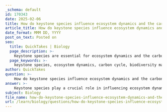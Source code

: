 ```yaml
---
_schema: default
id: 170343
date: 2025-02-06
title: How do keystone species influence ecosystem dynamics and the carbon cycle?
article_title: How do keystone species influence ecosystem dynamics and the carbon cycle?
date_format: MMM DD, YYYY
post_on_text: Posted on
seo:
  title: QuickTakes | Biology
  page_description: >-
    Keystone species are essential for ecosystem dynamics and the carbon cycle. They maintain biodiversity, influence nutrient cycling, and enhance carbon sequestration, playing a critical role in regulating carbon levels and promoting resilience in ecosystems.
  page_keywords: >-
    keystone species, ecosystem dynamics, carbon cycle, biodiversity maintenance, food web interactions, nutrient cycling, carbon sequestration, carbon storage capacity, habitat provision, ecosystem health, climate change
author: QuickTakes
question: >-
    How do keystone species influence ecosystem dynamics and the carbon cycle?
answer: >-
    Keystone species play a crucial role in influencing ecosystem dynamics and the carbon cycle due to their disproportionately large impact on their environment relative to their abundance. Their presence or absence can significantly alter the structure, health, and functioning of ecosystems.\n\n### Influence on Ecosystem Dynamics\n\n1. **Biodiversity Maintenance**: Keystone species help maintain biodiversity within ecosystems. For example, predators like sea otters control the population of sea urchins, which, if left unchecked, can overgraze kelp forests. By maintaining the balance of species, keystone species ensure that various organisms can thrive, which is essential for a healthy ecosystem.\n\n2. **Food Web Interactions**: Keystone species often play critical roles in food webs. Their interactions with other species can affect the availability of resources, influencing which species can survive and reproduce. This dynamic can lead to a more stable ecosystem, as diverse interactions contribute to resilience against environmental changes.\n\n3. **Nutrient Cycling**: Keystone species can influence nutrient cycling within ecosystems. For instance, certain tree species can enhance soil quality and nutrient availability, benefiting a wide range of organisms. This process is vital for sustaining ecosystem health and productivity.\n\n### Influence on the Carbon Cycle\n\n1. **Carbon Sequestration**: Keystone species can enhance the ability of ecosystems to sequester carbon. Healthy forests, which may be supported by keystone tree species, absorb significant amounts of carbon dioxide through photosynthesis. This process is critical for regulating atmospheric carbon levels and mitigating climate change.\n\n2. **Carbon Storage Capacity**: The loss of a keystone species can lead to a decline in ecosystem health, reduced biodiversity, and decreased carbon storage capacity. For example, if a keystone species that supports a forest ecosystem is removed, the forest may become less resilient, leading to increased carbon emissions and a negative impact on the carbon cycle.\n\n3. **Habitat Provision**: Keystone species often provide essential habitats for other organisms, which can further enhance carbon storage. For instance, diverse tree species in a forest not only sequester carbon themselves but also create environments that support various life forms, contributing to overall ecosystem productivity.\n\n### Conclusion\n\nIn summary, keystone species are vital for maintaining ecosystem dynamics and play a significant role in the carbon cycle. Their influence on biodiversity, nutrient cycling, and carbon sequestration processes underscores their importance in sustaining healthy ecosystems. The presence of keystone species helps ensure that ecosystems can effectively regulate carbon levels, which is essential for combating climate change and promoting ecosystem resilience.
subject: Biology
file_name: how-do-keystone-species-influence-ecosystem-dynamics-and-the-carbon-cycle.md
url: /learn/biology/questions/how-do-keystone-species-influence-ecosystem-dynamics-and-the-carbon-cycle
---
```


&nbsp;